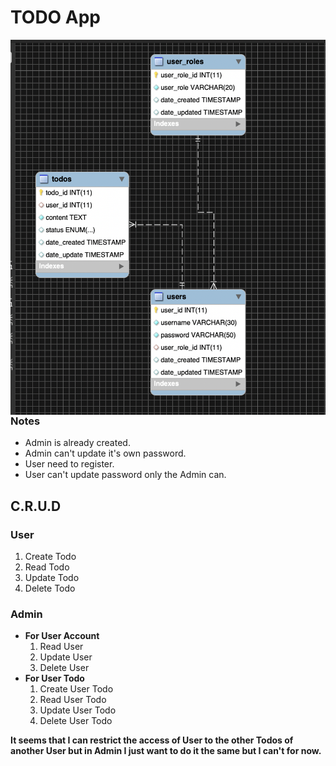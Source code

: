 ﻿# TODO App
<img src="SQL_Backup/TODO_ERD.png" width="600" height="600" style="float: right;">

### Notes
- Admin is already created.
- Admin can't update it's own password.
- User need to register.
- User can't update password only the Admin can.


## C.R.U.D
### User
1. Create Todo
2. Read Todo
3. Update Todo
4. Delete Todo

### Admin
* **For User Account**
	1. Read User
	2. Update User
	3. Delete User
* **For User Todo**
	1. Create User Todo
	2. Read User Todo
	3. Update User Todo
	4. Delete User Todo

**It seems that I can restrict the access of User to the other Todos of another User
but in Admin I just want to do it the same but I can't for now.**